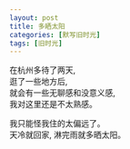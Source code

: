 ```yaml
---
layout: post
title: 多晒太阳
categories: [默写旧时光]
tags: [旧时光]
---
```

在杭州多待了两天,  
逛了一些地方后,   
就会有一些无聊感和没意义感,  
我对这里还是不太熟感。

我只能怪我住的太偏远了。  
天冷就回家, 淋完雨就多晒太阳。
